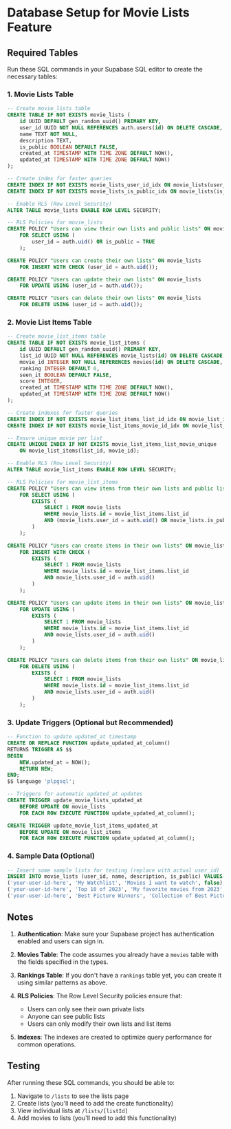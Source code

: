 # Database Setup for Movie Lists Feature

## Required Tables

Run these SQL commands in your Supabase SQL editor to create the necessary tables:

### 1. Movie Lists Table

```sql
-- Create movie_lists table
CREATE TABLE IF NOT EXISTS movie_lists (
    id UUID DEFAULT gen_random_uuid() PRIMARY KEY,
    user_id UUID NOT NULL REFERENCES auth.users(id) ON DELETE CASCADE,
    name TEXT NOT NULL,
    description TEXT,
    is_public BOOLEAN DEFAULT FALSE,
    created_at TIMESTAMP WITH TIME ZONE DEFAULT NOW(),
    updated_at TIMESTAMP WITH TIME ZONE DEFAULT NOW()
);

-- Create index for faster queries
CREATE INDEX IF NOT EXISTS movie_lists_user_id_idx ON movie_lists(user_id);
CREATE INDEX IF NOT EXISTS movie_lists_is_public_idx ON movie_lists(is_public);

-- Enable RLS (Row Level Security)
ALTER TABLE movie_lists ENABLE ROW LEVEL SECURITY;

-- RLS Policies for movie_lists
CREATE POLICY "Users can view their own lists and public lists" ON movie_lists
    FOR SELECT USING (
        user_id = auth.uid() OR is_public = TRUE
    );

CREATE POLICY "Users can create their own lists" ON movie_lists
    FOR INSERT WITH CHECK (user_id = auth.uid());

CREATE POLICY "Users can update their own lists" ON movie_lists
    FOR UPDATE USING (user_id = auth.uid());

CREATE POLICY "Users can delete their own lists" ON movie_lists
    FOR DELETE USING (user_id = auth.uid());
```

### 2. Movie List Items Table

```sql
-- Create movie_list_items table
CREATE TABLE IF NOT EXISTS movie_list_items (
    id UUID DEFAULT gen_random_uuid() PRIMARY KEY,
    list_id UUID NOT NULL REFERENCES movie_lists(id) ON DELETE CASCADE,
    movie_id INTEGER NOT NULL REFERENCES movies(id) ON DELETE CASCADE,
    ranking INTEGER DEFAULT 0,
    seen_it BOOLEAN DEFAULT FALSE,
    score INTEGER,
    created_at TIMESTAMP WITH TIME ZONE DEFAULT NOW(),
    updated_at TIMESTAMP WITH TIME ZONE DEFAULT NOW()
);

-- Create indexes for faster queries
CREATE INDEX IF NOT EXISTS movie_list_items_list_id_idx ON movie_list_items(list_id);
CREATE INDEX IF NOT EXISTS movie_list_items_movie_id_idx ON movie_list_items(movie_id);

-- Ensure unique movie per list
CREATE UNIQUE INDEX IF NOT EXISTS movie_list_items_list_movie_unique 
    ON movie_list_items(list_id, movie_id);

-- Enable RLS (Row Level Security)
ALTER TABLE movie_list_items ENABLE ROW LEVEL SECURITY;

-- RLS Policies for movie_list_items
CREATE POLICY "Users can view items from their own lists and public lists" ON movie_list_items
    FOR SELECT USING (
        EXISTS (
            SELECT 1 FROM movie_lists 
            WHERE movie_lists.id = movie_list_items.list_id 
            AND (movie_lists.user_id = auth.uid() OR movie_lists.is_public = TRUE)
        )
    );

CREATE POLICY "Users can create items in their own lists" ON movie_list_items
    FOR INSERT WITH CHECK (
        EXISTS (
            SELECT 1 FROM movie_lists 
            WHERE movie_lists.id = movie_list_items.list_id 
            AND movie_lists.user_id = auth.uid()
        )
    );

CREATE POLICY "Users can update items in their own lists" ON movie_list_items
    FOR UPDATE USING (
        EXISTS (
            SELECT 1 FROM movie_lists 
            WHERE movie_lists.id = movie_list_items.list_id 
            AND movie_lists.user_id = auth.uid()
        )
    );

CREATE POLICY "Users can delete items from their own lists" ON movie_list_items
    FOR DELETE USING (
        EXISTS (
            SELECT 1 FROM movie_lists 
            WHERE movie_lists.id = movie_list_items.list_id 
            AND movie_lists.user_id = auth.uid()
        )
    );
```

### 3. Update Triggers (Optional but Recommended)

```sql
-- Function to update updated_at timestamp
CREATE OR REPLACE FUNCTION update_updated_at_column()
RETURNS TRIGGER AS $$
BEGIN
    NEW.updated_at = NOW();
    RETURN NEW;
END;
$$ language 'plpgsql';

-- Triggers for automatic updated_at updates
CREATE TRIGGER update_movie_lists_updated_at 
    BEFORE UPDATE ON movie_lists 
    FOR EACH ROW EXECUTE FUNCTION update_updated_at_column();

CREATE TRIGGER update_movie_list_items_updated_at 
    BEFORE UPDATE ON movie_list_items 
    FOR EACH ROW EXECUTE FUNCTION update_updated_at_column();
```

### 4. Sample Data (Optional)

```sql
-- Insert some sample lists for testing (replace with actual user_id)
INSERT INTO movie_lists (user_id, name, description, is_public) VALUES
('your-user-id-here', 'My Watchlist', 'Movies I want to watch', false),
('your-user-id-here', 'Top 10 of 2023', 'My favorite movies from 2023', true),
('your-user-id-here', 'Best Picture Winners', 'Collection of Best Picture Oscar winners', true);
```

## Notes

1. **Authentication**: Make sure your Supabase project has authentication enabled and users can sign in.

2. **Movies Table**: The code assumes you already have a `movies` table with the fields specified in the types.

3. **Rankings Table**: If you don't have a `rankings` table yet, you can create it using similar patterns as above.

4. **RLS Policies**: The Row Level Security policies ensure that:
   - Users can only see their own private lists
   - Anyone can see public lists
   - Users can only modify their own lists and list items

5. **Indexes**: The indexes are created to optimize query performance for common operations.

## Testing

After running these SQL commands, you should be able to:
1. Navigate to `/lists` to see the lists page
2. Create lists (you'll need to add the create functionality)
3. View individual lists at `/lists/[listId]`
4. Add movies to lists (you'll need to add this functionality)
